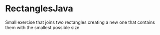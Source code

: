 # RectanglesJava
Small exercise that joins two rectangles creating a new one that contains them with the smallest possible size
